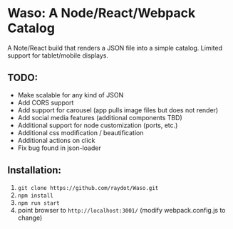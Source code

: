 # Waso: A Node/React/Webpack Catalog

A Note/React build that renders a JSON file into a simple catalog.  Limited support for tablet/mobile displays.

## TODO:
- Make scalable for any kind of JSON
- Add CORS support
- Add support for carousel (app pulls image files but does not render)
- Add social media features (additional components TBD)
- Additional support for node customization (ports, etc.)
- Additional css modification / beautification
- Additional actions on click
- Fix bug found in json-loader

## Installation:
1. `git clone https://github.com/raydot/Waso.git`
2. `npm install`
3. `npm run start`
4. point browser to `http://localhost:3001/` (modify webpack.config.js to change)

